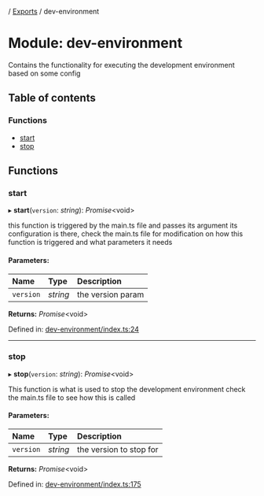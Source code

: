[](../README.md) / [Exports](../modules.md) / dev-environment

# Module: dev-environment

Contains the functionality for executing the development environment based on some config

## Table of contents

### Functions

- [start](dev_environment.md#start)
- [stop](dev_environment.md#stop)

## Functions

### start

▸ **start**(`version`: *string*): *Promise*<void\>

this function is triggered by the main.ts file and passes its argument
its configuration is there, check the main.ts file for modification on how
this function is triggered and what parameters it needs

#### Parameters:

Name | Type | Description |
:------ | :------ | :------ |
`version` | *string* | the version param    |

**Returns:** *Promise*<void\>

Defined in: [dev-environment/index.ts:24](https://github.com/onzag/itemize/blob/0e9b128c/dev-environment/index.ts#L24)

___

### stop

▸ **stop**(`version`: *string*): *Promise*<void\>

This function is what is used to stop the development environment
check the main.ts file to see how this is called

#### Parameters:

Name | Type | Description |
:------ | :------ | :------ |
`version` | *string* | the version to stop for    |

**Returns:** *Promise*<void\>

Defined in: [dev-environment/index.ts:175](https://github.com/onzag/itemize/blob/0e9b128c/dev-environment/index.ts#L175)
